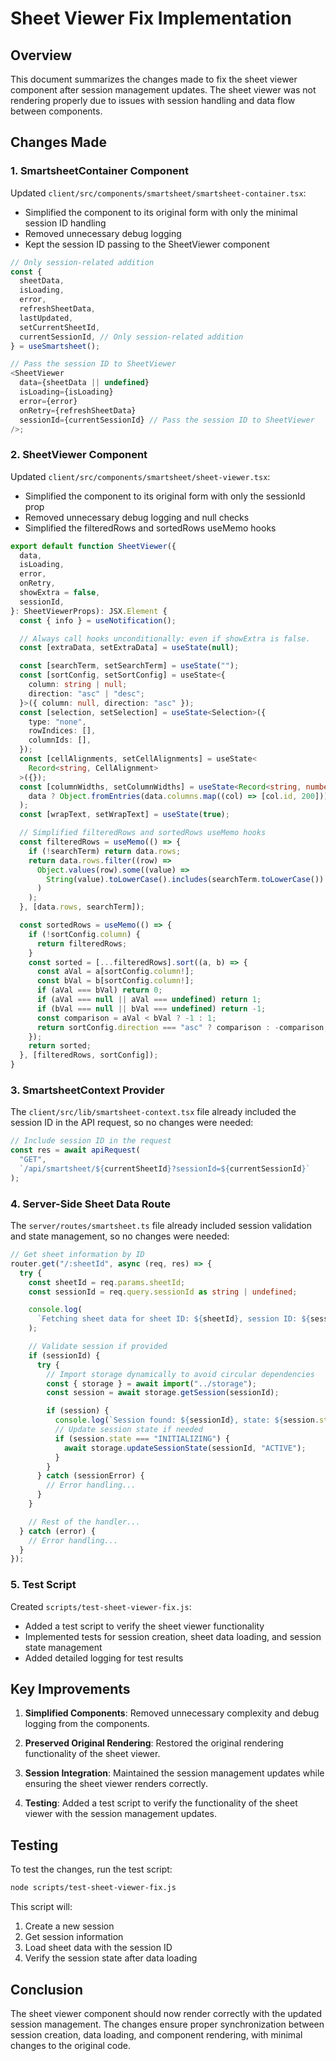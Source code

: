 # Sheet Viewer Fix Implementation

## Overview

This document summarizes the changes made to fix the sheet viewer component after session management updates. The sheet viewer was not rendering properly due to issues with session handling and data flow between components.

## Changes Made

### 1. SmartsheetContainer Component

Updated `client/src/components/smartsheet/smartsheet-container.tsx`:

- Simplified the component to its original form with only the minimal session ID handling
- Removed unnecessary debug logging
- Kept the session ID passing to the SheetViewer component

```typescript
// Only session-related addition
const {
  sheetData,
  isLoading,
  error,
  refreshSheetData,
  lastUpdated,
  setCurrentSheetId,
  currentSessionId, // Only session-related addition
} = useSmartsheet();

// Pass the session ID to SheetViewer
<SheetViewer
  data={sheetData || undefined}
  isLoading={isLoading}
  error={error}
  onRetry={refreshSheetData}
  sessionId={currentSessionId} // Pass the session ID to SheetViewer
/>;
```

### 2. SheetViewer Component

Updated `client/src/components/smartsheet/sheet-viewer.tsx`:

- Simplified the component to its original form with only the sessionId prop
- Removed unnecessary debug logging and null checks
- Simplified the filteredRows and sortedRows useMemo hooks

```typescript
export default function SheetViewer({
  data,
  isLoading,
  error,
  onRetry,
  showExtra = false,
  sessionId,
}: SheetViewerProps): JSX.Element {
  const { info } = useNotification();

  // Always call hooks unconditionally: even if showExtra is false.
  const [extraData, setExtraData] = useState(null);

  const [searchTerm, setSearchTerm] = useState("");
  const [sortConfig, setSortConfig] = useState<{
    column: string | null;
    direction: "asc" | "desc";
  }>({ column: null, direction: "asc" });
  const [selection, setSelection] = useState<Selection>({
    type: "none",
    rowIndices: [],
    columnIds: [],
  });
  const [cellAlignments, setCellAlignments] = useState<
    Record<string, CellAlignment>
  >({});
  const [columnWidths, setColumnWidths] = useState<Record<string, number>>(() =>
    data ? Object.fromEntries(data.columns.map((col) => [col.id, 200])) : {}
  );
  const [wrapText, setWrapText] = useState(true);

  // Simplified filteredRows and sortedRows useMemo hooks
  const filteredRows = useMemo(() => {
    if (!searchTerm) return data.rows;
    return data.rows.filter((row) =>
      Object.values(row).some((value) =>
        String(value).toLowerCase().includes(searchTerm.toLowerCase())
      )
    );
  }, [data.rows, searchTerm]);

  const sortedRows = useMemo(() => {
    if (!sortConfig.column) {
      return filteredRows;
    }
    const sorted = [...filteredRows].sort((a, b) => {
      const aVal = a[sortConfig.column!];
      const bVal = b[sortConfig.column!];
      if (aVal === bVal) return 0;
      if (aVal === null || aVal === undefined) return 1;
      if (bVal === null || bVal === undefined) return -1;
      const comparison = aVal < bVal ? -1 : 1;
      return sortConfig.direction === "asc" ? comparison : -comparison;
    });
    return sorted;
  }, [filteredRows, sortConfig]);
}
```

### 3. SmartsheetContext Provider

The `client/src/lib/smartsheet-context.tsx` file already included the session ID in the API request, so no changes were needed:

```typescript
// Include session ID in the request
const res = await apiRequest(
  "GET",
  `/api/smartsheet/${currentSheetId}?sessionId=${currentSessionId}`
);
```

### 4. Server-Side Sheet Data Route

The `server/routes/smartsheet.ts` file already included session validation and state management, so no changes were needed:

```typescript
// Get sheet information by ID
router.get("/:sheetId", async (req, res) => {
  try {
    const sheetId = req.params.sheetId;
    const sessionId = req.query.sessionId as string | undefined;

    console.log(
      `Fetching sheet data for sheet ID: ${sheetId}, session ID: ${sessionId}`
    );

    // Validate session if provided
    if (sessionId) {
      try {
        // Import storage dynamically to avoid circular dependencies
        const { storage } = await import("../storage");
        const session = await storage.getSession(sessionId);

        if (session) {
          console.log(`Session found: ${sessionId}, state: ${session.state}`);
          // Update session state if needed
          if (session.state === "INITIALIZING") {
            await storage.updateSessionState(sessionId, "ACTIVE");
          }
        }
      } catch (sessionError) {
        // Error handling...
      }
    }

    // Rest of the handler...
  } catch (error) {
    // Error handling...
  }
});
```

### 5. Test Script

Created `scripts/test-sheet-viewer-fix.js`:

- Added a test script to verify the sheet viewer functionality
- Implemented tests for session creation, sheet data loading, and session state management
- Added detailed logging for test results

## Key Improvements

1. **Simplified Components**: Removed unnecessary complexity and debug logging from the components.

2. **Preserved Original Rendering**: Restored the original rendering functionality of the sheet viewer.

3. **Session Integration**: Maintained the session management updates while ensuring the sheet viewer renders correctly.

4. **Testing**: Added a test script to verify the functionality of the sheet viewer with the session management updates.

## Testing

To test the changes, run the test script:

```bash
node scripts/test-sheet-viewer-fix.js
```

This script will:

1. Create a new session
2. Get session information
3. Load sheet data with the session ID
4. Verify the session state after data loading

## Conclusion

The sheet viewer component should now render correctly with the updated session management. The changes ensure proper synchronization between session creation, data loading, and component rendering, with minimal changes to the original code.
